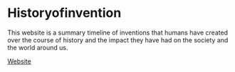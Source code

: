 # Historyofinvention
This website is a summary timeline of inventions that humans have created over the course of history and the impact they have had on the society and the world around us.

[Website](https://calumdixon.github.io/Historyofinvention/index.html)
